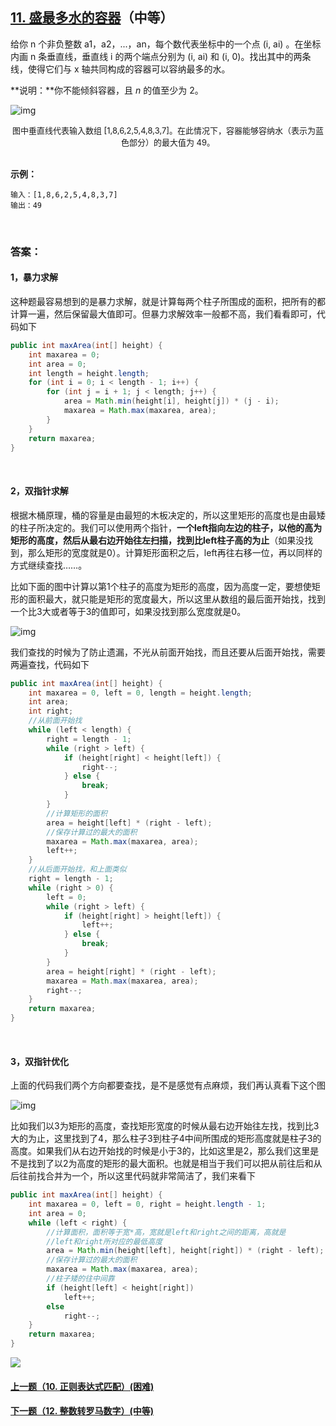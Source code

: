 ## [11. 盛最多水的容器](https://leetcode-cn.com/problems/container-with-most-water/)（中等）

给你 n 个非负整数 a1，a2，...，an，每个数代表坐标中的一个点 (i, ai) 。在坐标内画 n 条垂直线，垂直线 i 的两个端点分别为 (i, ai) 和 (i, 0)。找出其中的两条线，使得它们与 x 轴共同构成的容器可以容纳最多的水。

**说明：**你不能倾斜容器，且 *n* 的值至少为 2。

![img](https://aliyun-lc-upload.oss-cn-hangzhou.aliyuncs.com/aliyun-lc-upload/uploads/2018/07/25/question_11.jpg)

<center><font size=2>图中垂直线代表输入数组 [1,8,6,2,5,4,8,3,7]。在此情况下，容器能够容纳水（表示为蓝色部分）的最大值为 49。</font></center>

<br/>

**示例：**

```
输入：[1,8,6,2,5,4,8,3,7]
输出：49
```

<br/>

### 答案：

#### 1，暴力求解

这种题最容易想到的是暴力求解，就是计算每两个柱子所围成的面积，把所有的都计算一遍，然后保留最大值即可。但暴力求解效率一般都不高，我们看看即可，代码如下

```java
public int maxArea(int[] height) {
    int maxarea = 0;
    int area = 0;
    int length = height.length;
    for (int i = 0; i < length - 1; i++) {
        for (int j = i + 1; j < length; j++) {
            area = Math.min(height[i], height[j]) * (j - i);
            maxarea = Math.max(maxarea, area);
        }
    }
    return maxarea;
}
```

<br/>

#### 2，双指针求解

根据木桶原理，桶的容量是由最短的木板决定的，所以这里矩形的高度也是由最矮的柱子所决定的。我们可以使用两个指针，**一个left指向左边的柱子，以他的高为矩形的高度，然后从最右边开始往左扫描，找到比left柱子高的为止**（如果没找到，那么矩形的宽度就是0）。计算矩形面积之后，left再往右移一位，再以同样的方式继续查找……。



比如下面的图中计算以第1个柱子的高度为矩形的高度，因为高度一定，要想使矩形的面积最大，就只能是矩形的宽度最大，所以这里从数组的最后面开始找，找到一个比3大或者等于3的值即可，如果没找到那么宽度就是0。

![img](https://mmbiz.qpic.cn/mmbiz_png/PGmTibd8KQBEtbFydsMel91LA6Y1WMZqPr4XObsGzeRrYBj2gRiaU1icT3iaQa3O6EEeo0XW37KMhJOBmkons3WKbA/640?wx_fmt=png&tp=webp&wxfrom=5&wx_lazy=1&wx_co=1)

我们查找的时候为了防止遗漏，不光从前面开始找，而且还要从后面开始找，需要两遍查找，代码如下

```java
public int maxArea(int[] height) {
    int maxarea = 0, left = 0, length = height.length;
    int area;
    int right;
    //从前面开始找
    while (left < length) {
        right = length - 1;
        while (right > left) {
            if (height[right] < height[left]) {
                right--;
            } else {
                break;
            }
        }
        //计算矩形的面积
        area = height[left] * (right - left);
        //保存计算过的最大的面积
        maxarea = Math.max(maxarea, area);
        left++;
    }
    //从后面开始找，和上面类似
    right = length - 1;
    while (right > 0) {
        left = 0;
        while (right > left) {
            if (height[right] > height[left]) {
                left++;
            } else {
                break;
            }
        }
        area = height[right] * (right - left);
        maxarea = Math.max(maxarea, area);
        right--;
    }
    return maxarea;
}
```

<br/>

#### 3，双指针优化

上面的代码我们两个方向都要查找，是不是感觉有点麻烦，我们再认真看下这个图

![img](https://mmbiz.qpic.cn/mmbiz_png/PGmTibd8KQBEtbFydsMel91LA6Y1WMZqPr4XObsGzeRrYBj2gRiaU1icT3iaQa3O6EEeo0XW37KMhJOBmkons3WKbA/640?wx_fmt=png&tp=webp&wxfrom=5&wx_lazy=1&wx_co=1)

比如我们以3为矩形的高度，查找矩形宽度的时候从最右边开始往左找，找到比3大的为止，这里找到了4，那么柱子3到柱子4中间所围成的矩形高度就是柱子3的高度。如果我们从右边开始找的时候是小于3的，比如这里是2，那么我们这里是不是找到了以2为高度的矩形的最大面积。也就是相当于我们可以把从前往后和从后往前找合并为一个，所以这里代码就非常简洁了，我们来看下

```java
public int maxArea(int[] height) {
    int maxarea = 0, left = 0, right = height.length - 1;
    int area = 0;
    while (left < right) {
        //计算面积，面积等于宽*高，宽就是left和right之间的距离，高就是
        //left和right所对应的最低高度
        area = Math.min(height[left], height[right]) * (right - left);
        //保存计算过的最大的面积
        maxarea = Math.max(maxarea, area);
        //柱子矮的往中间靠
        if (height[left] < height[right])
            left++;
        else
            right--;
    }
    return maxarea;
}
```





![](https://img-blog.csdnimg.cn/20200807155236311.png)

#### [上一题（10. 正则表达式匹配）(困难)](https://github.com/sdwwld/leetCode/blob/master/src/main/java/com/wld/java/leetcode/leetCode0010.md)

#### [下一题（12. 整数转罗马数字）(中等)](https://github.com/sdwwld/leetCode/blob/master/src/main/java/com/wld/java/leetcode/leetCode0012.md)